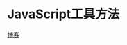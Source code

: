 # JavaScript工具方法

[博客][JavaScriptToolWrapper]







[JavaScriptToolWrapper]:http://blog.didispace.com/Javascript-%E6%80%BB%E7%BB%93%EF%BC%88%E5%B8%B8%E7%94%A8%E5%B7%A5%E5%85%B7%E7%B1%BB%E7%9A%84%E5%B0%81%E8%A3%85%EF%BC%89/